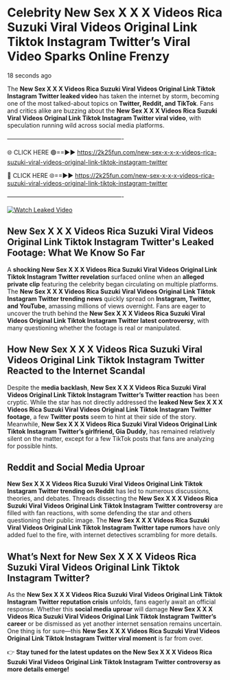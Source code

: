 # Celebrity New Sex X X X Videos Rica Suzuki Viral Videos Original Link Tiktok Instagram Twitter’s Viral Video Sparks Online Frenzy

18 seconds ago

The **New Sex X X X Videos Rica Suzuki Viral Videos Original Link Tiktok Instagram Twitter leaked video** has taken the internet by storm, becoming one of the most talked-about topics on **Twitter, Reddit, and TikTok**. Fans and critics alike are buzzing about the **New Sex X X X Videos Rica Suzuki Viral Videos Original Link Tiktok Instagram Twitter viral video**, with speculation running wild across social media platforms.

———————————————————-

🌐 CLICK HERE 🟢==►► https://2k25fun.com/new-sex-x-x-x-videos-rica-suzuki-viral-videos-original-link-tiktok-instagram-twitter

🔴 CLICK HERE 🌐==►► https://2k25fun.com/new-sex-x-x-x-videos-rica-suzuki-viral-videos-original-link-tiktok-instagram-twitter

———————————————————-

[![Watch Leaked Video](https://miro.medium.com/v2/resize:fit:828/format:webp/1*cilzJN44JGOrTw9NJCrNHA.gif "Watch Leaked Video")](https://2k25fun.com/new-sex-x-x-x-videos-rica-suzuki-viral-videos-original-link-tiktok-instagram-twitter)

## **New Sex X X X Videos Rica Suzuki Viral Videos Original Link Tiktok Instagram Twitter's Leaked Footage: What We Know So Far**  
A **shocking New Sex X X X Videos Rica Suzuki Viral Videos Original Link Tiktok Instagram Twitter revelation** surfaced online when an **alleged private clip** featuring the celebrity began circulating on multiple platforms. The **New Sex X X X Videos Rica Suzuki Viral Videos Original Link Tiktok Instagram Twitter trending news** quickly spread on **Instagram, Twitter, and YouTube**, amassing millions of views overnight. Fans are eager to uncover the truth behind the **New Sex X X X Videos Rica Suzuki Viral Videos Original Link Tiktok Instagram Twitter latest controversy**, with many questioning whether the footage is real or manipulated.  

## **How New Sex X X X Videos Rica Suzuki Viral Videos Original Link Tiktok Instagram Twitter Reacted to the Internet Scandal**  
Despite the **media backlash**, **New Sex X X X Videos Rica Suzuki Viral Videos Original Link Tiktok Instagram Twitter’s Twitter reaction** has been cryptic. While the star has not directly addressed the **leaked New Sex X X X Videos Rica Suzuki Viral Videos Original Link Tiktok Instagram Twitter footage**, a few **Twitter posts** seem to hint at their side of the story. Meanwhile, **New Sex X X X Videos Rica Suzuki Viral Videos Original Link Tiktok Instagram Twitter’s girlfriend, Gia Duddy**, has remained relatively silent on the matter, except for a few TikTok posts that fans are analyzing for possible hints.  

## **Reddit and Social Media Uproar**  
**New Sex X X X Videos Rica Suzuki Viral Videos Original Link Tiktok Instagram Twitter trending on Reddit** has led to numerous discussions, theories, and debates. Threads dissecting the **New Sex X X X Videos Rica Suzuki Viral Videos Original Link Tiktok Instagram Twitter controversy** are filled with fan reactions, with some defending the star and others questioning their public image. The **New Sex X X X Videos Rica Suzuki Viral Videos Original Link Tiktok Instagram Twitter tape rumors** have only added fuel to the fire, with internet detectives scrambling for more details.  

## **What’s Next for New Sex X X X Videos Rica Suzuki Viral Videos Original Link Tiktok Instagram Twitter?**  
As the **New Sex X X X Videos Rica Suzuki Viral Videos Original Link Tiktok Instagram Twitter reputation crisis** unfolds, fans eagerly await an official response. Whether this **social media uproar** will damage **New Sex X X X Videos Rica Suzuki Viral Videos Original Link Tiktok Instagram Twitter’s career** or be dismissed as yet another internet sensation remains uncertain. One thing is for sure—this **New Sex X X X Videos Rica Suzuki Viral Videos Original Link Tiktok Instagram Twitter viral moment** is far from over.  

👉 **Stay tuned for the latest updates on the New Sex X X X Videos Rica Suzuki Viral Videos Original Link Tiktok Instagram Twitter controversy as more details emerge!**  